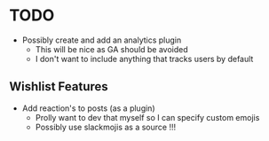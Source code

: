 # TODO

- Possibly create and add an analytics plugin
	- This will be nice as GA should be avoided
	- I don't want to include anything that tracks users by default

## Wishlist Features 

- Add reaction's to posts (as a plugin)
	- Prolly want to dev that myself so I can specify custom emojis
	- Possibly use slackmojis as a source !!!

